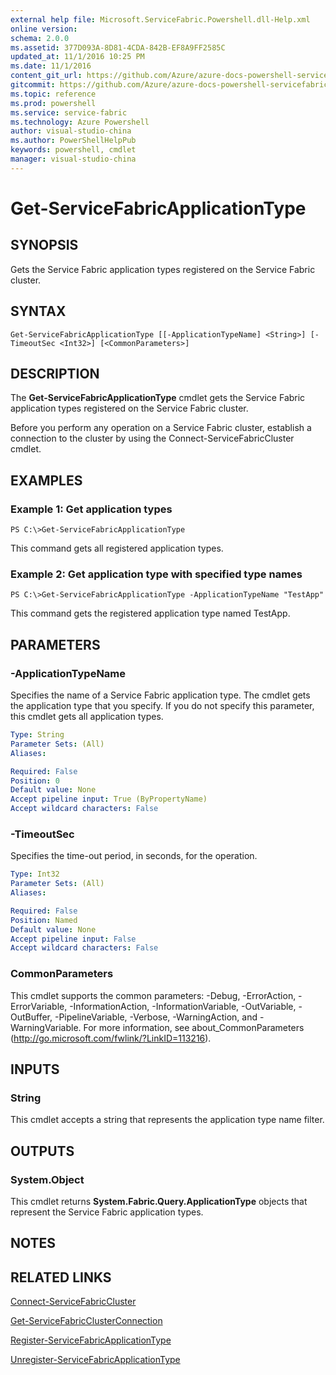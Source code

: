 ```yaml
---
external help file: Microsoft.ServiceFabric.Powershell.dll-Help.xml
online version: 
schema: 2.0.0
ms.assetid: 377D093A-8D81-4CDA-842B-EF8A9FF2585C
updated_at: 11/1/2016 10:25 PM
ms.date: 11/1/2016
content_git_url: https://github.com/Azure/azure-docs-powershell-servicefabric/blob/master/Service-Fabric-cmdlets/ServiceFabric/vlatest/Get-ServiceFabricApplicationType.md
gitcommit: https://github.com/Azure/azure-docs-powershell-servicefabric/blob/945bc222fc1036fec4385fa64462f3b4fa439079/Service-Fabric-cmdlets/ServiceFabric/vlatest/Get-ServiceFabricApplicationType.md
ms.topic: reference
ms.prod: powershell
ms.service: service-fabric
ms.technology: Azure Powershell
author: visual-studio-china
ms.author: PowerShellHelpPub
keywords: powershell, cmdlet
manager: visual-studio-china
---
```


# Get-ServiceFabricApplicationType

## SYNOPSIS
Gets the Service Fabric application types registered on the Service Fabric cluster.

## SYNTAX

```
Get-ServiceFabricApplicationType [[-ApplicationTypeName] <String>] [-TimeoutSec <Int32>] [<CommonParameters>]
```

## DESCRIPTION
The **Get-ServiceFabricApplicationType** cmdlet gets the Service Fabric application types registered on the Service Fabric cluster.

Before you perform any operation on a Service Fabric cluster, establish a connection to the cluster by using the Connect-ServiceFabricCluster cmdlet.

## EXAMPLES

### Example 1: Get application types
```
PS C:\>Get-ServiceFabricApplicationType
```

This command gets all registered application types.

### Example 2: Get application type with specified type names
```
PS C:\>Get-ServiceFabricApplicationType -ApplicationTypeName "TestApp"
```

This command gets the  registered application type named TestApp.

## PARAMETERS

### -ApplicationTypeName
Specifies the name of a Service Fabric application type.
The cmdlet gets the application type that you specify.
If you do not specify this parameter, this cmdlet gets all application types.

```yaml
Type: String
Parameter Sets: (All)
Aliases: 

Required: False
Position: 0
Default value: None
Accept pipeline input: True (ByPropertyName)
Accept wildcard characters: False
```

### -TimeoutSec
Specifies the time-out period, in seconds, for the operation.

```yaml
Type: Int32
Parameter Sets: (All)
Aliases: 

Required: False
Position: Named
Default value: None
Accept pipeline input: False
Accept wildcard characters: False
```

### CommonParameters
This cmdlet supports the common parameters: -Debug, -ErrorAction, -ErrorVariable, -InformationAction, -InformationVariable, -OutVariable, -OutBuffer, -PipelineVariable, -Verbose, -WarningAction, and -WarningVariable. For more information, see about_CommonParameters (http://go.microsoft.com/fwlink/?LinkID=113216).

## INPUTS

### String
This cmdlet accepts a string that represents the application type name filter.

## OUTPUTS

### System.Object
This cmdlet returns **System.Fabric.Query.ApplicationType** objects that represent the Service Fabric application types.

## NOTES

## RELATED LINKS

[Connect-ServiceFabricCluster](xref:ServiceFabric/vlatest/Connect-ServiceFabricCluster.md)

[Get-ServiceFabricClusterConnection](xref:ServiceFabric/vlatest/Get-ServiceFabricClusterConnection.md)

[Register-ServiceFabricApplicationType](xref:ServiceFabric/vlatest/Register-ServiceFabricApplicationType.md)

[Unregister-ServiceFabricApplicationType](xref:ServiceFabric/vlatest/Unregister-ServiceFabricApplicationType.md)


